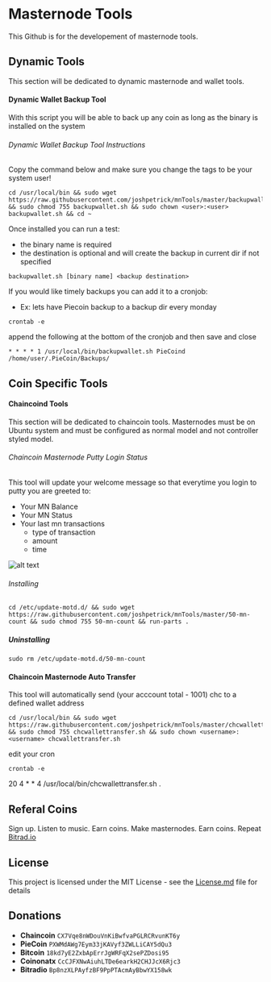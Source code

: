 # **Masternode Tools**

This Github is for the developement of masternode tools.

## Dynamic Tools
This section will be dedicated to dynamic masternode and wallet tools.

#### Dynamic Wallet Backup Tool
With this script you will be able to back up any coin as long as the binary is installed on the system

###### Dynamic Wallet Backup Tool Instructions

Copy the command below and make sure you change the <user> tags to be your system user!

```
cd /usr/local/bin && sudo wget https://raw.githubusercontent.com/joshpetrick/mnTools/master/backupwallet.sh && sudo chmod 755 backupwallet.sh && sudo chown <user>:<user> backupwallet.sh && cd ~
```

Once installed you can run a test:
 * the binary name is required
 * the destination is optional and will create the backup in current dir if not specified
 
```
backupwallet.sh [binary name] <backup destination>
```

If you would like timely backups you can add it to a cronjob:
 * Ex: lets have Piecoin backup to a backup dir every monday

```
crontab -e
```

append the following at the bottom of the cronjob and then save and close
```
* * * * 1 /usr/local/bin/backupwallet.sh PieCoind /home/user/.PieCoin/Backups/
```





## Coin Specific Tools

#### Chaincoind Tools

This section will be dedicated to chaincoin tools. Masternodes must be on Ubuntu system and must be configured as normal model and not
controller styled model.

###### Chaincoin Masternode Putty Login Status

This tool will update your welcome message so that everytime you login to putty you are greeted to:
  * Your MN Balance
  * Your MN Status
  * Your last mn transactions
    * type of transaction
    * amount
    * time
    
 ![alt text](https://github.com/joshpetrick/mnTools/blob/master/MNStatustool.PNG)
    
###### Installing

```
cd /etc/update-motd.d/ && sudo wget https://raw.githubusercontent.com/joshpetrick/mnTools/master/50-mn-count && sudo chmod 755 50-mn-count && run-parts .
```

##### Uninstalling

```
sudo rm /etc/update-motd.d/50-mn-count
```

#### Chaincoin Masternode Auto Transfer

This tool will automatically send (your acccount total - 1001) chc to a defined wallet address

```
cd /usr/local/bin && sudo wget https://raw.githubusercontent.com/joshpetrick/mnTools/master/chcwallettransfer.sh && sudo chmod 755 chcwallettransfer.sh && sudo chown <username>:<username> chcwallettransfer.sh 
```

edit your cron
```
crontab -e
```
20 4 * * 4 /usr/local/bin/chcwallettransfer.sh
.
## Referal Coins

Sign up. Listen to music. Earn coins. Make masternodes. Earn coins. Repeat
<a href="http://bitrad.io/?ref=45925">Bitrad.io</a>


## License

This project is licensed under the MIT License - see the [License.md](LICENSE.md) file for details

## Donations

* <b>Chaincoin</b> ```CX7Vqe8nWDouVnKiBwfvaPGLRCRvunKT6y```
* <b>PieCoin</b>   ```PXWMdAWg7Eym33jKAVyf3ZWLLiCAY5dQu3```
* <b>Bitcoin</b>   ```18kd7yE2ZxbApErrJgWRFqX2sePZDosi95```
* <b>Coinonatx</b>   ```CcCJFXNwAiuhLTDe6earkH2CHJJcX6Rjc3```
* <b>Bitradio</b>   ```Bp8nzXLPAyfzBF9PpPTAcmAyBbwYX158wk```

